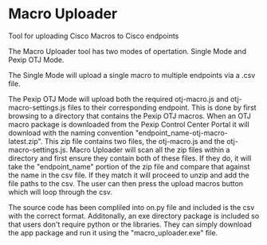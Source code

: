# Macro Uploader
Tool for uploading Cisco Macros to Cisco endpoints

The Macro Uploader tool has two modes of opertation. Single Mode and Pexip OTJ Mode. 

The Single Mode will upload a single macro to multiple endpoints via a .csv file.

The Pexip OTJ Mode will upload both the required otj-macro.js and otj-macro-settings.js files to their corresponding endpoint. This is done by first browsing to a directory that contains the Pexip OTJ macros. When an OTJ macro package is downloaded from the Pexip Control Center Portal it will download with the naming convention "endpoint_name-otj-macro-latest.zip". This zip file contains two files, the otj-macro.js and the otj-macro-settings.js. Macro Uploader will scan all the zip files within a directory and first ensure they contain both of these files. If they do, it will take the "endpoint_name" portion of the zip file and compare that against the name in the csv file. If they match it will proceed to unzip and add the file paths to the csv. The user can then press the upload macros button which will loop through the csv.

The source code has been compliled into on.py file and included is the csv with the correct format. Additonally, an exe directory package is included so that users don't require python or the libraries. They can simply download the app package and run it using the "macro_uploader.exe" file.


